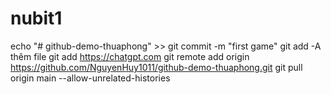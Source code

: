 # nubit1
echo "# github-demo-thuaphong" >>
git commit -m "first game"
git add -A thêm file 
git add https://chatgpt.com
git remote add origin https://github.com/NguyenHuy1011/github-demo-thuaphong.git
git pull origin main --allow-unrelated-histories
